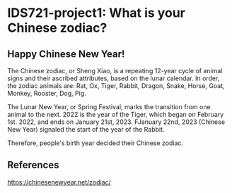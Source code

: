 # IDS721-project1: What is your Chinese zodiac?

## Happy Chinese New Year!
The Chinese zodiac, or Sheng Xiao, is a repeating 12-year cycle of animal signs and their ascribed attributes, based on the lunar calendar. In order, the zodiac animals are: Rat, Ox, Tiger, Rabbit, Dragon, Snake, Horse, Goat, Monkey, Rooster, Dog, Pig.

The Lunar New Year, or Spring Festival, marks the transition from one animal to the next. 2022 is the year of the Tiger, which began on February 1st. 2022, and ends on January 21st, 2023. FJanuary 22nd, 2023 (Chinese New Year) signaled the start of the year of the Rabbit.

Therefore, people's birth year decided their Chinese zodiac.


## References

https://chinesenewyear.net/zodiac/

